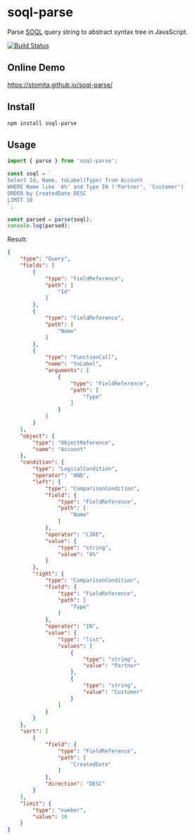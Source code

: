 # soql-parse

Parse [SOQL](https://developer.salesforce.com/docs/atlas.en-us.soql_sosl.meta/soql_sosl/sforce_api_calls_soql.htm) query string to abstract syntax tree in JavaScript.

[![Build Status](https://travis-ci.org/stomita/soql-parse.svg?branch=master)](https://travis-ci.org/stomita/soql-parse)

## Online Demo

https://stomita.github.io/soql-parse/

## Install

```
npm install soql-parse
```

## Usage

```js
import { parse } from 'soql-parse';

const soql = `
Select Id, Name, toLabel(Type) from Account
WHERE Name like 'A%' and Type IN ('Partner', 'Customer')
ORDER by CreatedDate DESC
LIMIT 10
`;

const parsed = parse(soql);
console.log(parsed);
```

Result:

```json
{
    "type": "Query",
    "fields": [
        {
            "type": "FieldReference",
            "path": [
                "Id"
            ]
        },
        {
            "type": "FieldReference",
            "path": [
                "Name"
            ]
        },
        {
            "type": "FunctionCall",
            "name": "toLabel",
            "arguments": [
                {
                    "type": "FieldReference",
                    "path": [
                        "Type"
                    ]
                }
            ]
        }
    ],
    "object": {
        "type": "ObjectReference",
        "name": "Account"
    },
    "condition": {
        "type": "LogicalCondition",
        "operator": "AND",
        "left": {
            "type": "ComparisonCondition",
            "field": {
                "type": "FieldReference",
                "path": [
                    "Name"
                ]
            },
            "operator": "LIKE",
            "value": {
                "type": "string",
                "value": "A%"
            }
        },
        "right": {
            "type": "ComparisonCondition",
            "field": {
                "type": "FieldReference",
                "path": [
                    "Type"
                ]
            },
            "operator": "IN",
            "value": {
                "type": "list",
                "values": [
                    {
                        "type": "string",
                        "value": "Partner"
                    },
                    {
                        "type": "string",
                        "value": "Customer"
                    }
                ]
            }
        }
    },
    "sort": [
        {
            "field": {
                "type": "FieldReference",
                "path": [
                    "CreatedDate"
                ]
            },
            "direction": "DESC"
        }
    ],
    "limit": {
        "type": "number",
        "value": 10
    }
}
```
